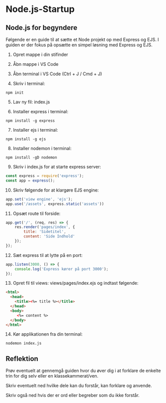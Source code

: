 # Node.js-Startup
## Node.js for begyndere
Følgende er en guide til at sætte et Node projekt op med Express og EJS. I guiden er der fokus på opsætte en simpel løsning med Express og EJS. 

1. Opret mappe i din stifinder

2. Åbn mappe i VS Code

3. Åbn terminal i VS Code (Ctrl + J / Cmd + J)

4. Skriv i terminal: 
```
npm init
```

5. Lav ny fil: index.js

6. Installer express i terminal:
```
npm install -g express
```
7. Installer ejs i terminal:
```
npm install -g ejs
```
8. Installer nodemon i terminal:
```
npm install -gD nodemon
```
9. Skriv i index.js for at starte express server:
```javascript
const express = require('express');
const app = express();
```
10. Skriv følgende for at klargøre EJS engine:
```javascript
app.set('view engine', 'ejs');
app.use('/assets', express.static('assets'))
```
11. Opsæt route til forside:
```javascript
app.get('/', (req, res) => {
    res.render('pages/index', {
        title: 'Sidetitel',
        content: 'Side Indhold'
    });
});
```
12. Sæt express til at lytte på en port:
```javascript
app.listen(3000, () => {
    console.log('Express kører på port 3000');
});
```
13. Opret fil til views: views/pages/index.ejs og indtast følgende:
```html
<html>
  <head>
    <title><%= title %></title>
  </head>
  <body>
     <%= content %>
  </body>
</html>
```
14. Kør applikationen fra din terminal:
```
nodemon index.js
```
## Reflektion
Prøv eventuelt at gennemgå guiden hvor du  øver dig i at forklare de enkelte trin for dig selv eller en klassekammerat/ven. 

Skriv eventuelt ned hvilke dele kan du forstår, kan forklare og anvende. 

Skriv også ned hvis der er ord eller begreber som du ikke forstår.
